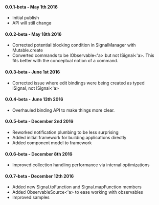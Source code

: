 #### 0.0.1-beta - May 1th 2016
* Initial publish 
* API will still change

#### 0.0.2-beta - May 18th 2016
* Corrected potential blocking condition in SignalManager with Mutable.create
* Converted commands to be IObservable<'a> but not ISignal<'a>.  This fits better with the conceptual notion of a command.

#### 0.0.3-beta - June 1st 2016
* Corrected issue where edit bindings were being created as typed ISignal<obj>, not ISignal<'a>

#### 0.0.4-beta - June 13th 2016
* Overhauled binding API to make things more clear.

#### 0.0.5-beta - December 2nd 2016
* Reworked notification plumbing to be less surprising
* Added initial framework for building applications directly
* Added component model to framework

#### 0.0.6-beta - December 8th 2016
* Improved collection handling performance via internal optimizations
 
#### 0.0.7-beta - December 12th 2016
* Added new Signal.toFunction and Signal.mapFunction members
* Added ObservableSource<'a> to ease working with observables
* Improved samples
 
